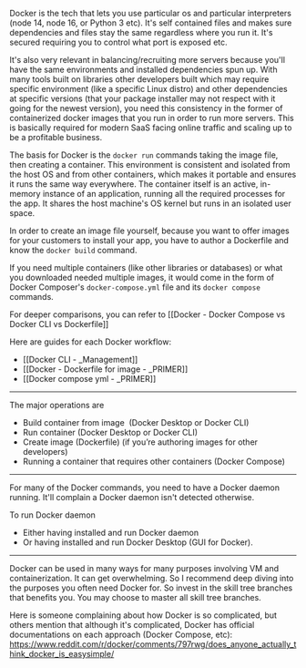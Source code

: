 Docker is the tech that lets you use particular os and particular interpreters (node 14, node 16, or Python 3 etc). It's self contained files and makes sure dependencies and files stay the same regardless where you run it. It's secured requiring you to control what port is exposed etc.

It's also very relevant in balancing/recruiting more servers because you'll have the same environments and installed dependencies spun up. With many tools built on libraries other developers built which may require specific environment (like a specific Linux distro) and other dependencies at specific versions (that your package installer may not respect with it going for the newest version), you need this consistency in the former of containerized docker images that you run in order to run more servers. This is basically required for modern SaaS facing online traffic and scaling up to be a profitable business.

The basis for Docker is the `docker run` commands taking the image file, then creating a container. This environment is consistent and isolated from the host OS and from other containers, which makes it portable and ensures it runs the same way everywhere. The container itself is an active, in-memory instance of an application, running all the required processes for the app. It shares the host machine's OS kernel but runs in an isolated user space.

In order to create an image file yourself, because you want to offer images for your customers to install your app, you have to author a Dockerfile and know the `docker build` command.

If you need multiple containers (like other libraries or databases) or what you downloaded needed multiple images, it would come in the form of Docker Composer's `docker-compose.yml` file and its `docker compose` commands.

For deeper comparisons, you can refer to [[Docker - Docker Compose vs Docker CLI vs Dockerfile]]

Here are guides for each Docker workflow:
- [[Docker CLI - _Management]]
- [[Docker - Dockerfile for image - _PRIMER]]
- [[Docker compose yml - _PRIMER]]

---

The major operations are

- Build container from image  (Docker Desktop or Docker CLI)
- Run container (Docker Desktop or Docker CLI)
- Create image (Dockerfile) (if you’re authoring images for other developers)
- Running a container that requires other containers (Docker Compose)

---


For many of the Docker commands, you need to have a Docker daemon running. It'll complain a Docker daemon isn't detected otherwise.

To run Docker daemon
- Either having installed and run Docker daemon
- Or having installed and run Docker Desktop (GUI for Docker).

---

Docker can be used in many ways for many purposes involving VM and containerization. It can get overwhelming. So I recommend deep diving into the purposes you often need Docker for. So invest in the skill tree branches that benefits you. You may choose to master all skill tree branches.

Here is someone complaining about how Docker is so complicated, but others mention that although it's complicated, Docker has official documentations on each approach (Docker Compose, etc):
https://www.reddit.com/r/docker/comments/797rwg/does_anyone_actually_think_docker_is_easysimple/
